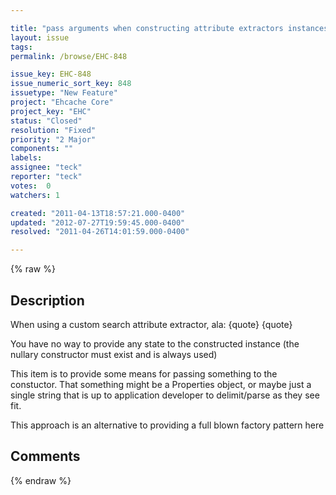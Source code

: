```yaml
---

title: "pass arguments when constructing attribute extractors instances"
layout: issue
tags: 
permalink: /browse/EHC-848

issue_key: EHC-848
issue_numeric_sort_key: 848
issuetype: "New Feature"
project: "Ehcache Core"
project_key: "EHC"
status: "Closed"
resolution: "Fixed"
priority: "2 Major"
components: ""
labels: 
assignee: "teck"
reporter: "teck"
votes:  0
watchers: 1

created: "2011-04-13T18:57:21.000-0400"
updated: "2012-07-27T19:59:45.000-0400"
resolved: "2011-04-26T14:01:59.000-0400"

---
```




{% raw %}



## Description

<div markdown="1" class="description">

When using a custom search attribute extractor, ala: 
\{quote\}
<searchAttribute name="foo" class="com.blah.Foo"/>
\{quote\}

You have no way to provide any state to the constructed instance (the nullary constructor must exist and is always used)

This item is to provide some means for passing something to the constuctor. That something might be a Properties object, or maybe just a single string that is up to application developer to delimit/parse as they see fit.

This approach is an alternative to providing a full blown factory pattern here

</div>

## Comments



{% endraw %}
